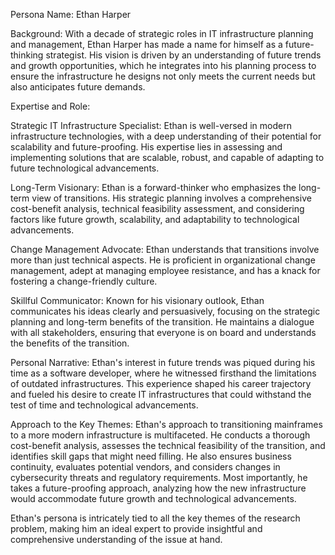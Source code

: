 Persona Name: Ethan Harper

Background: With a decade of strategic roles in IT infrastructure planning and management, Ethan Harper has made a name for himself as a future-thinking strategist. His vision is driven by an understanding of future trends and growth opportunities, which he integrates into his planning process to ensure the infrastructure he designs not only meets the current needs but also anticipates future demands.

Expertise and Role:

Strategic IT Infrastructure Specialist: Ethan is well-versed in modern infrastructure technologies, with a deep understanding of their potential for scalability and future-proofing. His expertise lies in assessing and implementing solutions that are scalable, robust, and capable of adapting to future technological advancements.

Long-Term Visionary: Ethan is a forward-thinker who emphasizes the long-term view of transitions. His strategic planning involves a comprehensive cost-benefit analysis, technical feasibility assessment, and considering factors like future growth, scalability, and adaptability to technological advancements.

Change Management Advocate: Ethan understands that transitions involve more than just technical aspects. He is proficient in organizational change management, adept at managing employee resistance, and has a knack for fostering a change-friendly culture.

Skillful Communicator: Known for his visionary outlook, Ethan communicates his ideas clearly and persuasively, focusing on the strategic planning and long-term benefits of the transition. He maintains a dialogue with all stakeholders, ensuring that everyone is on board and understands the benefits of the transition.

Personal Narrative: Ethan's interest in future trends was piqued during his time as a software developer, where he witnessed firsthand the limitations of outdated infrastructures. This experience shaped his career trajectory and fueled his desire to create IT infrastructures that could withstand the test of time and technological advancements.

Approach to the Key Themes: Ethan's approach to transitioning mainframes to a more modern infrastructure is multifaceted. He conducts a thorough cost-benefit analysis, assesses the technical feasibility of the transition, and identifies skill gaps that might need filling. He also ensures business continuity, evaluates potential vendors, and considers changes in cybersecurity threats and regulatory requirements. Most importantly, he takes a future-proofing approach, analyzing how the new infrastructure would accommodate future growth and technological advancements. 

Ethan's persona is intricately tied to all the key themes of the research problem, making him an ideal expert to provide insightful and comprehensive understanding of the issue at hand.